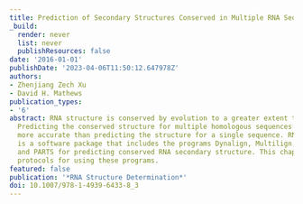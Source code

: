 ```yaml
---
title: Prediction of Secondary Structures Conserved in Multiple RNA Sequences
_build:
  render: never
  list: never
  publishResources: false
date: '2016-01-01'
publishDate: '2023-04-06T11:50:12.647978Z'
authors:
- Zhenjiang Zech Xu
- David H. Mathews
publication_types:
- '6'
abstract: RNA structure is conserved by evolution to a greater extent than sequence.
  Predicting the conserved structure for multiple homologous sequences can be much
  more accurate than predicting the structure for a single sequence. RNAstructure
  is a software package that includes the programs Dynalign, Multilign, TurboFold,
  and PARTS for predicting conserved RNA secondary structure. This chapter provides
  protocols for using these programs.
featured: false
publication: '*RNA Structure Determination*'
doi: 10.1007/978-1-4939-6433-8_3
---
```


